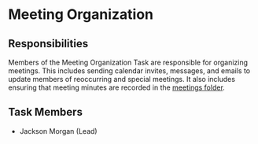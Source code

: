 # Meeting Organization

## Responsibilities
Members of the Meeting Organization Task are responsible for organizing meetings. This includes sending calendar invites, messages, and emails to update members of reoccurring and special meetings. It also includes ensuring that meeting minutes are recorded in the [meetings folder](/meetings/).

## Task Members
 - Jackson Morgan (Lead)